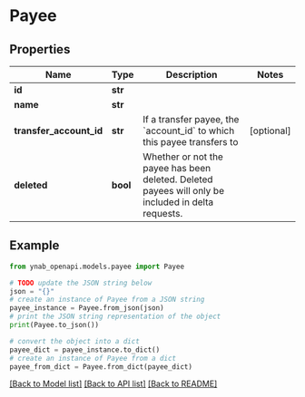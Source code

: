# Payee


## Properties

Name | Type | Description | Notes
------------ | ------------- | ------------- | -------------
**id** | **str** |  | 
**name** | **str** |  | 
**transfer_account_id** | **str** | If a transfer payee, the &#x60;account_id&#x60; to which this payee transfers to | [optional] 
**deleted** | **bool** | Whether or not the payee has been deleted.  Deleted payees will only be included in delta requests. | 

## Example

```python
from ynab_openapi.models.payee import Payee

# TODO update the JSON string below
json = "{}"
# create an instance of Payee from a JSON string
payee_instance = Payee.from_json(json)
# print the JSON string representation of the object
print(Payee.to_json())

# convert the object into a dict
payee_dict = payee_instance.to_dict()
# create an instance of Payee from a dict
payee_from_dict = Payee.from_dict(payee_dict)
```
[[Back to Model list]](../README.md#documentation-for-models) [[Back to API list]](../README.md#documentation-for-api-endpoints) [[Back to README]](../README.md)


